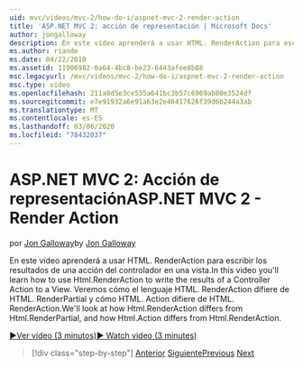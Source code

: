 ```yaml
---
uid: mvc/videos/mvc-2/how-do-i/aspnet-mvc-2-render-action
title: 'ASP.NET MVC 2: acción de representación | Microsoft Docs'
author: jongalloway
description: En este vídeo aprenderá a usar HTML. RenderAction para escribir los resultados de una acción del controlador en una vista. Veremos cómo HTML. RenderAction difiere en fr...
ms.author: riande
ms.date: 04/22/2010
ms.assetid: 11906982-0a64-4bc8-be23-6443afee8b88
msc.legacyurl: /mvc/videos/mvc-2/how-do-i/aspnet-mvc-2-render-action
msc.type: video
ms.openlocfilehash: 211a8d5e3ce535a641bc3b57c6969ab80e3524df
ms.sourcegitcommit: e7e91932a6e91a63e2e46417626f39d6b244a3ab
ms.translationtype: MT
ms.contentlocale: es-ES
ms.lasthandoff: 03/06/2020
ms.locfileid: "78432037"
---
```

# <a name="aspnet-mvc-2---render-action"></a><span data-ttu-id="34d2d-104">ASP.NET MVC 2: Acción de representación</span><span class="sxs-lookup"><span data-stu-id="34d2d-104">ASP.NET MVC 2 - Render Action</span></span>

<span data-ttu-id="34d2d-105">por [Jon Galloway](https://github.com/jongalloway)</span><span class="sxs-lookup"><span data-stu-id="34d2d-105">by [Jon Galloway](https://github.com/jongalloway)</span></span>

<span data-ttu-id="34d2d-106">En este vídeo aprenderá a usar HTML. RenderAction para escribir los resultados de una acción del controlador en una vista.</span><span class="sxs-lookup"><span data-stu-id="34d2d-106">In this video you'll learn how to use Html.RenderAction to write the results of a Controller Action to a View.</span></span> <span data-ttu-id="34d2d-107">Veremos cómo el lenguaje HTML. RenderAction difiere de HTML. RenderPartial y cómo HTML. Action difiere de HTML. RenderAction.</span><span class="sxs-lookup"><span data-stu-id="34d2d-107">We'll look at how Html.RenderAction differs from Html.RenderPartial, and how Html.Action differs from Html.RenderAction.</span></span>

[<span data-ttu-id="34d2d-108">&#9654;Ver vídeo (3 minutos)</span><span class="sxs-lookup"><span data-stu-id="34d2d-108">&#9654; Watch video (3 minutes)</span></span>](https://channel9.msdn.com/Blogs/ASP-NET-Site-Videos/aspnet-mvc-2-render-action)

> [!div class="step-by-step"]
> <span data-ttu-id="34d2d-109">[Anterior](aspnet-mvc-2-areas.md)
> [Siguiente](5-minute-introduction-to-aspnet-mvc.md)</span><span class="sxs-lookup"><span data-stu-id="34d2d-109">[Previous](aspnet-mvc-2-areas.md)
[Next](5-minute-introduction-to-aspnet-mvc.md)</span></span>
